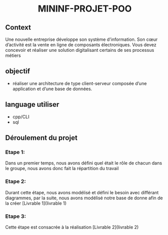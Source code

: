 # <p align="center" > MININF-PROJET-POO </p>

## Context

Une nouvelle entreprise développe son système d’information. Son cœur d’activité est la vente en ligne de composants électroniques. Vous devez concevoir et réaliser une solution digitalisant certains de ses processus métiers

## objectif 
- réaliser une architecture de type client-serveur composée d’une application et d’une base de données.

## language utiliser 
- cpp/CLI
- sql

## Déroulement du projet
### Etape 1:
Dans un premier temps, nous avons défini quel était le rôle de chacun dans le groupe, nous avons donc fait la répartition du travail
### Etape 2:
Durant cette étape, nous avons modélisé et défini le besoin avec différant diagrammes, par la suite, nous avons modélisé notre base de donne afin de la créer
[Livrable 1](livrable 1)
### Etape 3:
Cette étape est consacrée à la réalisation 
[Livrable 2](livrable 2)


